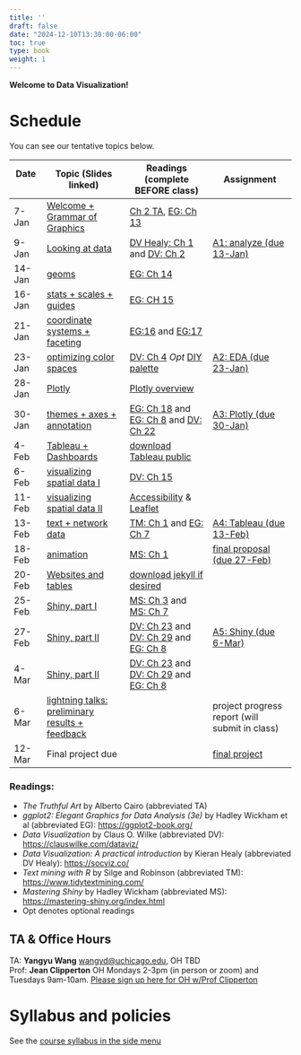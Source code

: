 ```yaml
---
title: ''
draft: false
date: "2024-12-10T13:30:00-06:00"
toc: true
type: book
weight: 1
---
```


**Welcome to Data Visualization!** 

# Schedule 
You can see our tentative topics below. 

| Date &emsp; &emsp;  | Topic (Slides linked)   | Readings (complete BEFORE class)  |   Assignment      | 
| ------ | ----------------------------- | --------------- | --------------- | 
| 7-Jan  | [Welcome + Grammar of Graphics](slides/01-intro)  | [Ch 2 TA](https://uchicago.box.com/s/m4k9lktogthqmernmjn1r7gnflews4bg), [EG: Ch 13](https://ggplot2-book.org/mastery.html)  |
| 9-Jan  | [Looking at data ](slides/03-look-at-data)       |[DV Healy: Ch 1](https://socviz.co/lookatdata.html) and [DV: Ch 2](https://clauswilke.com/dataviz/aesthetic-mapping.html) | [A1: analyze (due 13-Jan)](/assignments/assign1/)   |     
| 14-Jan | [geoms](slides/04-geoms) 	|     [EG: Ch 14](https://ggplot2-book.org/layers.html)  |                 |
| 16-Jan | [stats + scales + guides ](slides/05-stats-scales-guides)    |[EG: CH 15](https://ggplot2-book.org/scales-guides.html)      |   |
| 21-Jan | [coordinate systems + faceting](slides/06-coordinates-facets)  &nbsp; &nbsp; | [EG:16](https://ggplot2-book.org/coord.html) and [EG:17](https://ggplot2-book.org/facet.html)|
| 23-Jan | [optimizing color spaces ](slides/07-optimizing-color-spaces)       |  [DV: Ch 4](https://clauswilke.com/dataviz/color-basics.html) *Opt* [DIY palette](https://blog.datawrapper.de/colors-for-data-vis-style-guides/)       | [A2: EDA (due 23-Jan)](/assignments/assign2/) |
| 28-Jan | [Plotly](slides/10-plotly) | [Plotly overview](https://plotly.com/ggplot2/)| | 
| 30-Jan | [themes + axes + annotation](slides/08-themes-axes-annotations)  |[EG: Ch 18](https://ggplot2-book.org/polishing.html) and [EG: Ch 8](https://ggplot2-book.org/annotations.html) and [DV: Ch 22](https://clauswilke.com/dataviz/figure-titles-captions.html) &emsp; &nbsp; |[A3: Plotly (due 30-Jan)](/assignments/assign3/)   |
| 4-Feb  | [Tableau + Dashboards](slides/20-tableau) | [download Tableau public](https://www.tableau.com/products/public/download)| 
| 6-Feb  | [visualizing spatial data I](slides/11-visualize-spatial-i) |[DV: Ch 15](https://clauswilke.com/dataviz/geospatial-data.html)| |
| 11-Feb | [visualizing spatial data II](slides/12-visualize-spatial-ii)   |[Accessibility](https://medium.com/nightingale/writing-alt-text-for-data-visualization-2a218ef43f81) & [Leaflet](https://rstudio.github.io/leaflet/)|            |
| 13-Feb | [text + network data](slides/13-visualize-text-network)   |[TM: Ch 1](https://www.tidytextmining.com/tidytext.html) and [EG: Ch 7](https://ggplot2-book.org/networks.html)  |          [A4: Tableau (due 13-Feb)](/assignments/assign4/)  |
| 18-Feb | [animation ](slides/14-animation)     | [MS: Ch 1](https://mastering-shiny.org/basic-app.html)          |  [final proposal (due 27-Feb)](https://canvas.uchicago.edu/courses/53144/assignments/635268)  |
| 20-Feb | [Websites and tables](slides/21-websites) |[download jekyll if desired](https://macs40700.netlify.app/slides/21-websites/#51) | |
| 25-Feb | [Shiny, part I](slides/15-interactive-reporting)  | [MS: Ch 3](https://mastering-shiny.org/basic-reactivity.html) and [MS: Ch 7](https://mastering-shiny.org/action-graphics.html) |         |
| 27-Feb |  [Shiny, part II](slides/16-interactive-visualization)   | [DV: Ch 23](https://clauswilke.com/dataviz/balance-data-context.html) and [DV: Ch 29](https://clauswilke.com/dataviz/telling-a-story.html) and [EG: Ch 8](https://socviz.co/refineplots.html) |   [A5: Shiny (due 6-Mar)](/assignments/assign5/)      |
| 4-Mar |  [Shiny, part II](slides/16-interactive-visualization)   | [DV: Ch 23](https://clauswilke.com/dataviz/balance-data-context.html) and [DV: Ch 29](https://clauswilke.com/dataviz/telling-a-story.html) and [EG: Ch 8](https://socviz.co/refineplots.html) ||
| 6-Mar | [lightning talks: preliminary results + feedback](slides/19-last-day) ||      project progress report (will submit in class)|
| 12-Mar | Final project due             |  | [final project](/assignments/final-project/)|

### Readings:
* *The Truthful Art* by Alberto Cairo (abbreviated TA)
* *ggplot2: Elegant Graphics for Data Analysis (3e)* by Hadley Wickham et al (abbreviated EG): https://ggplot2-book.org/ 
* *Data Visualization* by Claus O. Wilke (abbreviated DV): https://clauswilke.com/dataviz/
* *Data Visualization: A practical introduction* by Kieran Healy (abbreviated DV Healy): https://socviz.co/
* *Text mining with R* by Silge and Robinson (abbreviated TM): https://www.tidytextmining.com/
* *Mastering Shiny* by Hadley Wickham (abbreviated MS): https://mastering-shiny.org/index.html
* Opt denotes optional readings



## TA & Office Hours 
TA: **Yangyu Wang**  wangyd@uchicago.edu, OH TBD  <br>
Prof: **Jean Clipperton** OH Mondays 2-3pm (in person or zoom) and Tuesdays 9am-10am. [Please sign up here for OH w/Prof Clipperton](https://outlook.office365.com/book/ClippertonMACSS@uchicagoedu.onmicrosoft.com/)

# Syllabus and policies
See the [course syllabus in the side menu](/course-syllabus/)